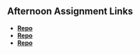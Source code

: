 ## Afternoon Assignment Links

* **[Repo](https://github.com/The-Rob-Sellers/<ASSIGNMENT_REPO>)**
* **[Repo](https://github.com/The-Rob-Sellers/<ASSIGNMENT_REPO>)**
* **[Repo](https://github.com/The-Rob-Sellers/<ASSIGNMENT_REPO>)**
